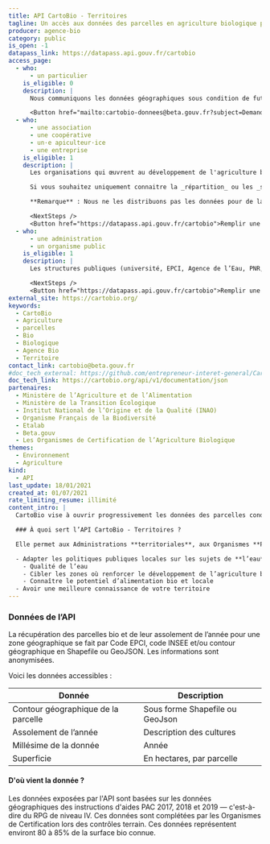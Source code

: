 ```yaml
---
title: API CartoBio - Territoires
tagline: Un accès aux données des parcelles en agriculture biologique pour les acteurs publics territoriaux
producer: agence-bio
category: public
is_open: -1
datapass_link: https://datapass.api.gouv.fr/cartobio
access_page:
  - who:
      - un particulier
    is_eligible: 0
    description: |
      Nous communiquons les données géographiques sous condition de future installation en agriculture biologique (peu importe le label), ou parce que vous étudiez les données géographiques en lien avec le développement de l'agriculture biologique.

      <Button href="mailto:cartobio-donnees@beta.gouv.fr?subject=Demande%20de%20donn%C3%A9es%20pour%20mon%20territoire">Contactez-nous pour exposer votre projet</Button>
  - who:
      - une association
      - une coopérative
      - un·e apiculteur·ice
      - une entreprise
    is_eligible: 1
    description: |
      Les organisations qui œuvrent au développement de l'agriculture biologique et/ou de la biodiversité peuvent faire une demande de _données géographiques_.

      Si vous souhaitez uniquement connaitre la _répartition_ ou les _statistiques_ de l'agriculture bio dans votre commune/département/région, [l'Agence Bio publie des données annuellement](https://www.agencebio.org/vos-outils/les-chiffres-cles/).

      **Remarque** : Nous ne les distribuons pas les données pour de la prospection commerciale.

      <NextSteps />
      <Button href="https://datapass.api.gouv.fr/cartobio">Remplir une demande</Button>
  - who:
      - une administration
      - un organisme public
    is_eligible: 1
    description: |
      Les structures publiques (université, EPCI, Agence de l’Eau, PNR, Agence Publique, …) qui souhaitent avoir accès aux données de l’API CartoBio pour des projets dans leur territoire (qualité de l’eau, alimentation, …) peuvent faire une demande.

      <NextSteps />
      <Button href="https://datapass.api.gouv.fr/cartobio">Remplir une demande</Button>
external_site: https://cartobio.org/
keywords:
  - CartoBio
  - Agriculture
  - parcelles
  - Bio
  - Biologique
  - Agence Bio
  - Territoire
contact_link: cartobio@beta.gouv.fr
#doc_tech_external: https://github.com/entrepreneur-interet-general/CartoBio-Presentation/blob/master/docs/api-territoires.md
doc_tech_link: https://cartobio.org/api/v1/documentation/json
partenaires:
  - Ministère de l’Agriculture et de l’Alimentation
  - Ministère de la Transition Écologique
  - Institut National de l’Origine et de la Qualité (INAO)
  - Organisme Français de la Biodiversité
  - Etalab
  - Beta.gouv
  - Les Organismes de Certification de l’Agriculture Biologique
themes:
  - Environnement
  - Agriculture
kind:
  - API
last_update: 18/01/2021
created_at: 01/07/2021
rate_limiting_resume: illimité
content_intro: |
  CartoBio vise à ouvrir progressivement les données des parcelles conduites en agriculture biologique en France, notamment auprès des acteurs publics territoriaux.

  ### À quoi sert l’API CartoBio - Territoires ?

  Elle permet aux Administrations **territoriales**, aux Organismes **Publics**, et aux acteurs **privés** de récupérer les données des parcelles conduites en agriculture Biologique sur le territoire afin de :

  - Adapter les politiques publiques locales sur les sujets de **l’eau** et de **l’alimentation**
    - Qualité de l’eau
    - Cibler les zones où renforcer le développement de l’agriculture biologique
    - Connaître le potentiel d’alimentation bio et locale
  - Avoir une meilleure connaissance de votre territoire
---
```


### Données de l’API

La récupération des parcelles bio et de leur assolement de l’année pour une zone géographique se fait par Code EPCI, code INSEE et/ou contour géographique en Shapefile ou GeoJSON. Les informations sont anonymisées.

Voici les données accessibles :

| Donnée                              | Description                     |
| ----------------------------------- | ------------------------------- |
| Contour géographique de la parcelle | Sous forme Shapefile ou GeoJson |
| Assolement de l’année               | Description des cultures        |
| Millésime de la donnée              | Année                           |
| Superficie                          | En hectares, par parcelle       |

#### D'où vient la donnée ?

Les données exposées par l'API sont basées sur les données géographiques des instructions d'aides PAC 2017, 2018 et 2019 — c'est-à-dire du RPG de niveau IV. Ces données sont complétées par les Organismes de Certification lors des contrôles terrain. Ces données représentent environt 80 à 85% de la surface bio connue.
